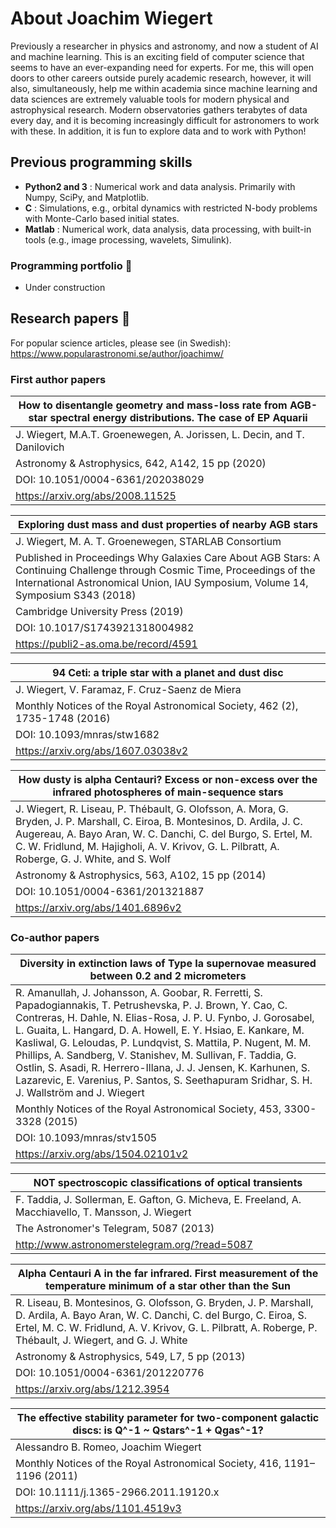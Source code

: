 # About Joachim Wiegert

Previously a researcher in physics and astronomy, and now a student of AI and machine learning. This is an exciting field of computer science that seems to have an ever-expanding need for experts. For me, this will open doors to other careers outside purely academic research, however, it will also, simultaneously, help me within academia since machine learning and data sciences are extremely valuable tools for modern physical and astrophysical research. Modern observatories gathers terabytes of data every day, and it is becoming increasingly difficult for astronomers to work with these. In addition, it is fun to explore data and to work with Python!

## Previous programming skills

- **Python2 and 3** : Numerical work and data analysis. Primarily with Numpy, SciPy, and Matplotlib.
- **C** : Simulations, e.g., orbital dynamics with restricted N-body problems with Monte-Carlo based initial states.
- **Matlab** : Numerical work, data analysis, data processing, with built-in tools (e.g., image processing, wavelets, Simulink).

### Programming portfolio :briefcase:

* Under construction

## Research papers :newspaper:

For popular science articles, please see (in Swedish): https://www.popularastronomi.se/author/joachimw/

### First author papers

|How to disentangle geometry and mass-loss rate from AGB-star spectral energy distributions. The case of EP Aquarii|
|-------------------------------------------|
|J. Wiegert, M.A.T. Groenewegen, A. Jorissen, L. Decin, and T. Danilovich
Astronomy & Astrophysics, 642, A142, 15 pp (2020)|
|DOI: 10.1051/0004-6361/202038029|
|https://arxiv.org/abs/2008.11525|


|Exploring dust mass and dust properties of nearby AGB stars|
|---------------------------------------------------|
|J. Wiegert, M. A. T. Groenewegen, STARLAB Consortium|
|Published in Proceedings Why Galaxies Care About AGB Stars: A Continuing Challenge through Cosmic Time, Proceedings of the International Astronomical Union, IAU Symposium, Volume 14, Symposium S343 (2018)|
|Cambridge University Press (2019)|
|DOI: 10.1017/S1743921318004982|
|https://publi2-as.oma.be/record/4591|


|94 Ceti: a triple star with a planet and dust disc|
|--------------------------------------------------|
|J. Wiegert, V. Faramaz, F. Cruz-Saenz de Miera|
|Monthly Notices of the Royal Astronomical Society, 462 (2), 1735-1748 (2016)|
|DOI: 10.1093/mnras/stw1682|
|https://arxiv.org/abs/1607.03038v2|


|How dusty is alpha Centauri? Excess or non-excess over the infrared photospheres of main-sequence stars|
|-----------------------------------|
|J. Wiegert, R. Liseau, P. Thébault, G. Olofsson, A. Mora, G. Bryden, J. P. Marshall, C. Eiroa, B. Montesinos, D. Ardila, J. C. Augereau, A. Bayo Aran, W. C. Danchi, C. del Burgo, S. Ertel, M. C. W. Fridlund, M. Hajigholi, A. V. Krivov, G. L. Pilbratt, A. Roberge, G. J. White, and S. Wolf|
|Astronomy & Astrophysics, 563, A102, 15 pp (2014)|
|DOI: 10.1051/0004-6361/201321887|
|https://arxiv.org/abs/1401.6896v2|


### Co-author papers

|Diversity in extinction laws of Type Ia supernovae measured between 0.2 and 2 micrometers|
|----------------------------------------|
|R. Amanullah, J. Johansson, A. Goobar, R. Ferretti, S. Papadogiannakis, T. Petrushevska, P. J. Brown, Y. Cao, C. Contreras, H. Dahle, N. Elias-Rosa, J. P. U. Fynbo, J. Gorosabel, L. Guaita, L. Hangard, D. A. Howell, E. Y. Hsiao, E. Kankare, M. Kasliwal, G. Leloudas, P. Lundqvist, S. Mattila, P. Nugent, M. M. Phillips, A. Sandberg, V. Stanishev, M. Sullivan, F. Taddia, G. Ostlin, S. Asadi, R. Herrero-Illana, J. J. Jensen, K. Karhunen, S. Lazarevic, E. Varenius, P. Santos, S. Seethapuram Sridhar, S. H. J. Wallström and J. Wiegert|
|Monthly Notices of the Royal Astronomical Society, 453, 3300-3328 (2015)|
|DOI: 10.1093/mnras/stv1505|
|https://arxiv.org/abs/1504.02101v2|


|NOT spectroscopic classifications of optical transients|
|--------------------------|
|F. Taddia, J. Sollerman, E. Gafton, G. Micheva, E. Freeland, A. Macchiavello, T. Mansson, J. Wiegert|
|The Astronomer's Telegram, 5087 (2013)|
|http://www.astronomerstelegram.org/?read=5087|


|Alpha Centauri A in the far infrared. First measurement of the temperature minimum of a star other than the Sun|
|------------------------------|
|R. Liseau, B. Montesinos, G. Olofsson, G. Bryden, J. P. Marshall, D. Ardila, A. Bayo Aran, W. C. Danchi, C. del Burgo, C. Eiroa, S. Ertel, M. C. W. Fridlund, A. V. Krivov, G. L. Pilbratt, A. Roberge, P. Thébault, J. Wiegert, and G. J. White|
|Astronomy & Astrophysics, 549, L7, 5 pp (2013)|
|DOI: 10.1051/0004-6361/201220776|
|https://arxiv.org/abs/1212.3954|


|The effective stability parameter for two-component galactic discs: is Q^-1 ~ Qstars^-1 + Qgas^-1?|
|-----------------------------|
|Alessandro B. Romeo, Joachim Wiegert|
|Monthly Notices of the Royal Astronomical Society, 416, 1191–1196 (2011)|
|DOI: 10.1111/j.1365-2966.2011.19120.x|
|https://arxiv.org/abs/1101.4519v3|
